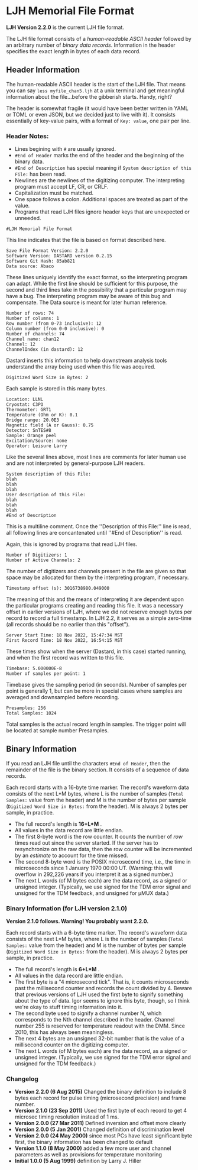# LJH Memorial File Format
**LJH Version 2.2.0** is the current LJH file format.

The LJH file format consists of a _human-readable ASCII header_ followed by an arbitrary number of _binary data records_. Information in the header specifies the exact length in bytes of each data record.

## Header Information

The human-readable ASCII header is the start of the LJH file. That means you can say `less myfile_chan5.ljh` at a unix terminal and get meaningful information about the file...before the gibberish starts. Handy, right?

The header is somewhat fragile (it would have been better written in YAML or TOML or even JSON, but we decided just to live with it). It consists essentially of key-value pairs, with a format of `Key: value`, one pair per line.

### Header Notes:

* Lines begining with `#` are usually ignored.
* `#End of Header` marks the end of the header and the beginning of the binary data.
* `#End of Description` has special meaning if `System description of this File:` has been read.
* Newlines are the newlines of the digitizing computer. The interpreting program must accept LF, CR, or CRLF.
* Capitalization must be matched.
* One space follows a colon. Additional spaces are treated as part of the value.
* Programs that read LJH files ignore header keys that are unexpected or unneeded.

```
#LJH Memorial File Format
```

This line indicates that the file is based on format described here.

```text
Save File Format Version: 2.2.0
Software Version: DASTARD version 0.2.15
Software Git Hash: 85ab821
Data source: Abaco
```

These lines uniquely identify the exact format, so the interpreting program can adapt. While the first line should be sufficient for this purpose, the second and third lines take in the possibility that a particular program may have a bug. The interpreting program may be aware of this bug and compensate. The Data source is meant for later human reference.

```
Number of rows: 74
Number of columns: 1
Row number (from 0-73 inclusive): 12
Column number (from 0-0 inclusive): 0
Number of channels: 74
Channel name: chan12
Channel: 12
ChannelIndex (in dastard): 12
```

Dastard inserts this information to help downstream analysis tools understand the array being used when this file was acquired. 

```
Digitized Word Size in Bytes: 2
```

Each sample is stored in this many bytes.

```
Location: LLNL
Cryostat: C3PO
Thermometer: GRT1
Temperature (Ohm or K): 0.1
Bridge range: 20.0E3
Magnetic field (A or Gauss): 0.75
Detector: SnTES#8
Sample: Orange peel
Excitation/Source: none
Operator: Leisure Larry
```

Like the several lines above, most lines are comments for later human use and are not interpreted by general-purpose LJH readers.


```
System description of this File:
blah
blah
blah
User description of this File:
blah
blah
blah
#End of Description
```
This is a multiline comment. Once the ''Description of this File:'' line is read, all following lines are concantenated until ''#End of Description'' is read.

Again, this is ignored by programs that read LJH files.

```
Number of Digitizers: 1
Number of Active Channels: 2
```

The number of digitizers and channels present in the file are given so that space may be allocated for them by the interpreting program, if necessary.

```
Timestamp offset (s): 3016738980.049000
```

The meaning of this and the means of interpreting it are dependent upon the particular programs creating and reading this file. It was a necessary offset in earlier versions of LJH, where we did not reserve enough bytes per record to record a full timestamp. In LJH 2.2, it serves as a simple zero-time (all records should be no earlier than this "offset").

```
Server Start Time: 18 Nov 2022, 15:47:34 MST
First Record Time: 18 Nov 2022, 16:54:15 MST
```

These times show when the server (Dastard, in this case) started running, and when the first record was written to this file.

```
Timebase: 5.000000E-8
Number of samples per point: 1
```

Timebase gives the sampling period (in seconds). Number of samples per point is generally 1, but can be more in special cases where samples are averaged and downsampled before recording.

```
Presamples: 256
Total Samples: 1024
```

Total samples is the actual record length in samples. The trigger point will be located at sample number Presamples.

## Binary Information

If you read an LJH file until the characters `#End of Header`, then the remainder of the file is the binary section. It consists of a sequence of data records.

Each record starts with a 16-byte time marker. The record's waveform data consists of the next L*M bytes, where L is the number of samples (`Total Samples:` value from the header) and M is the number of bytes per sample (`Digitized Word Size in Bytes:` from the header). M is always 2 bytes per sample, in practice.
* The full record's length is **16+L*M** .
* All values in the data record are little endian.
* The first 8-byte word is the row counter. It counts the number of _row_ times read out since the server started. If the server has to resynchronize on the raw data, then the row counter will be incremented by an _estimate_ to account for the time missed.
* The second 8-byte word is the POSIX microsecond time, i.e., the time in microseconds since 1 January 1970 00:00 UT. (Warning: this will overflow in 292,226 years if you interpret it as a signed number.)
* The next L words (of M bytes each) are the data record, as a signed or unsigned integer. (Typically, we use signed for the TDM error signal and unsigned for the TDM feedback, and unsigned for µMUX data.)


### Binary Information (for LJH version 2.1.0)

**Version 2.1.0 follows. Warning! You probably want 2.2.0.**

Each record starts with a 6-byte time marker. The record's waveform data consists of the next L*M bytes, where L is the number of samples (`Total Samples:` value from the header) and M is the number of bytes per sample (`Digitized Word Size in Bytes:` from the header). M is always 2 bytes per sample, in practice.
* The full record's length is **6+L*M** .
* All values in the data record are little endian.
* The first byte is a "4 microsecond tick".  That is, it counts microseconds past the millisecond counter and records the count divided by 4.  Beware that previous versions of LJH used the first byte to signify something about the type of data.  Igor seems to ignore this byte, though, so I think we're okay to stuff timing information into it. 
* The second byte used to signify a channel number N, which corresponds to the Nth channel described in the header. Channel number 255 is reserved for temperature readout with the DMM. Since 2010, this has always been meaningless. 
* The next 4 bytes are an unsigned 32-bit number that is the value of a millisecond counter on the digitizing computer.
* The next L words (of M bytes each) are the data record, as a signed or unsigned integer. (Typically, we use signed for the TDM error signal and unsigned for the TDM feedback.)

### Changelog

* **Version 2.2.0 (6 Aug 2015)** Changed the binary definition to include 8 bytes each record for pulse timing (microsecond precision) and frame number.
* **Version 2.1.0 (23 Sep 2011)**  Used the first byte of each record to get 4 microsec timing resolution instead of 1 ms.
* **Version 2.0.0 (27 Mar 2011)** Defined inversion and offset more clearly 
* **Version 2.0.0 (5 Jan 2001)** Changed definition of discrimination level 
* **Version 2.0.0 (24 May 2000)** since most PCs have least significant byte first, the binary information has been changed to default 
* **Version 1.1.0 (8 May 2000)** added a few more user and channel parameters as well as provisions for temperature monitoring 
* **Initial 1.0.0 (5 Aug 1999)** definition by Larry J. Hiller 
